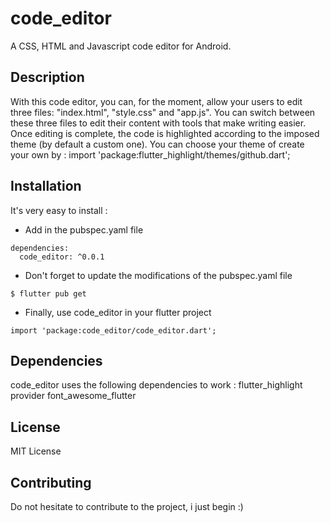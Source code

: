 # code_editor

A CSS, HTML and Javascript code editor for Android.

## Description

With this code editor, you can, for the moment, allow your users to edit three files: "index.html", "style.css" and "app.js". You can switch between these three files to edit their content with tools that make writing easier. Once editing is complete, the code is highlighted according to the imposed theme (by default a custom one).
You can choose your theme of create your own by : import 'package:flutter_highlight/themes/github.dart';

## Installation

It's very easy to install :

* Add in the pubspec.yaml file

```
dependencies:
  code_editor: ^0.0.1
```

* Don't forget to update the modifications of the pubspec.yaml file

```
$ flutter pub get
```

* Finally, use code_editor in your flutter project

```
import 'package:code_editor/code_editor.dart';
```

## Dependencies

code_editor uses the following dependencies to work :
flutter_highlight
provider
font_awesome_flutter

## License

MIT License

## Contributing

Do not hesitate to contribute to the project, i just begin :)

